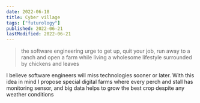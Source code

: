 ```yaml
---
date: 2022-06-18
title: Cyber village
tags: ["futurology"]
published: 2022-06-21
lastModified: 2022-06-21
---
```


> the software engineering urge to get up, quit your job, run away to a ranch and open a farm while living a wholesome lifestyle surrounded by chickens and leaves

I believe software engineers will miss technologies sooner or later. With this idea in mind I propose special digital farms where every perch and stall has monitoring sensor, and big data helps to grow the best crop despite any weather conditions